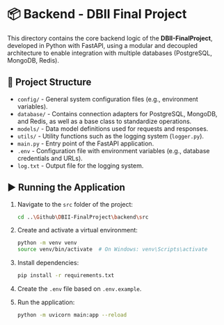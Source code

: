# 📦 Backend - DBII Final Project

This directory contains the core backend logic of the **DBII-FinalProject**, developed in Python with FastAPI, using a modular and decoupled architecture to enable integration with multiple databases (PostgreSQL, MongoDB, Redis).

## 📂 Project Structure

- `config/` - General system configuration files (e.g., environment variables).
- `database/` - Contains connection adapters for PostgreSQL, MongoDB, and Redis, as well as a base class to standardize operations.
- `models/` - Data model definitions used for requests and responses.
- `utils/` - Utility functions such as the logging system (`logger.py`).
- `main.py` - Entry point of the FastAPI application.
- `.env` - Configuration file with environment variables (e.g., database credentials and URLs).
- `log.txt` - Output file for the logging system.

## ▶️ Running the Application

1. Navigate to the `src` folder of the project:
   ```bash
   cd ..\Github\DBII-FinalProject\backend\src
   ```

2. Create and activate a virtual environment:
   ```bash
   python -m venv venv
   source venv/bin/activate  # On Windows: venv\Scripts\activate
   ```

3. Install dependencies:
   ```bash
   pip install -r requirements.txt
   ```

4. Create the `.env` file based on `.env.example`.

5. Run the application:
   ```bash
   python -m uvicorn main:app --reload
   ```
